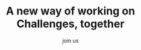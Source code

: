 ---
# An instance of the hero widget.
# Documentation: https://wowchemy.com/docs/page-builder/
widget: hero

# This file represents a page section.
headless: true

# Order that this section appears on the page.
weight: 2

# Section title
title: A new way of working on Challenges, together

# Section subtitle
subtitle: join us

# Section design
design:
  columns: '2'
  background:
    color: '#068293'
    #gradient_start: '#09bcd4'
    #gradient_end: '#09bcd4'
    #image_parallax: true
    text_color_light: true
  spacing:
    # Customize the section spacing. Order is top, right, bottom, left.
    padding: ["40px", "0", "10px", "0"]

# Hero image (optional). Enter filename of an image in the page folder.
#hero_media: 'alkemio-visual.png'
#visualization-main-wide.jpg

# Call to action links (optional).
#   Display link(s) by specifying a URL and label below. Icon is optional for `cta`.
#   Remove a link/note by deleting a cta/note block.
cta:
  url: 'https://hub.alkem.io'
  label: See Challenges in action!
  icon_pack: fas
  icon: tablet-alt
# cta_alt:
#   url: 'https://something.com'
#   label: Sign up for our newsletter
# Note. An optional note to show underneath the links.
cta_note:
  label: 'Impact. Foundation. Open source.'

---